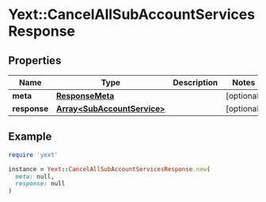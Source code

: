 # Yext::CancelAllSubAccountServicesResponse

## Properties

| Name | Type | Description | Notes |
| ---- | ---- | ----------- | ----- |
| **meta** | [**ResponseMeta**](ResponseMeta.md) |  | [optional] |
| **response** | [**Array&lt;SubAccountService&gt;**](SubAccountService.md) |  | [optional] |

## Example

```ruby
require 'yext'

instance = Yext::CancelAllSubAccountServicesResponse.new(
  meta: null,
  response: null
)
```

